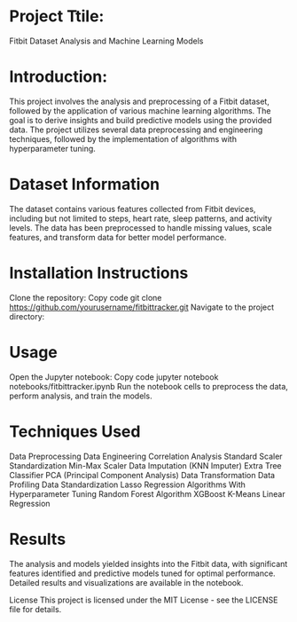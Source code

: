 # Project Ttile:
Fitbit Dataset Analysis and Machine Learning Models

# Introduction:
This project involves the analysis and preprocessing of a Fitbit dataset, followed by the application of various machine learning algorithms. The goal is to derive insights and build predictive models using the provided data. The project utilizes several data preprocessing and engineering techniques, followed by the implementation of algorithms with hyperparameter tuning.

# Dataset Information
The dataset contains various features collected from Fitbit devices, including but not limited to steps, heart rate, sleep patterns, and activity levels. The data has been preprocessed to handle missing values, scale features, and transform data for better model performance.

# Installation Instructions
Clone the repository:
Copy code
git clone https://github.com/yourusername/fitbittracker.git
Navigate to the project directory:
# Usage
Open the Jupyter notebook:
Copy code
jupyter notebook notebooks/fitbittracker.ipynb
Run the notebook cells to preprocess the data, perform analysis, and train the models.
# Techniques Used
Data Preprocessing
Data Engineering
Correlation Analysis
Standard Scaler
Standardization
Min-Max Scaler
Data Imputation (KNN Imputer)
Extra Tree Classifier
PCA (Principal Component Analysis)
Data Transformation
Data Profiling
Data Standardization
Lasso Regression
Algorithms With Hyperparameter Tuning
Random Forest Algorithm
XGBoost
K-Means
Linear Regression
# Results
The analysis and models yielded insights into the Fitbit data, with significant features identified and predictive models tuned for optimal performance. Detailed results and visualizations are available in the notebook.

License
This project is licensed under the MIT License - see the LICENSE file for details.
